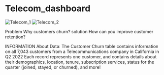 # Telecom_dashboard

![Telecom_1](https://user-images.githubusercontent.com/58599482/229754032-4a16c6cf-9e71-4337-9471-38cf15d2f8c3.png)
![Telecom_2](https://user-images.githubusercontent.com/58599482/229754055-97342f4a-0dc6-44f7-bd96-2a175ba9891e.png)


Problem
Why customers churn?
solution
How can you improve customer retention?

INFORMATION About Data:
The Customer Churn table contains information on all 7,043 customers 
from a Telecommunications company in California in Q2 2022
Each record represents one customer, and contains details about their demographics, location, tenure, 
subscription services, status for the quarter (joined, stayed, or churned), and more!
